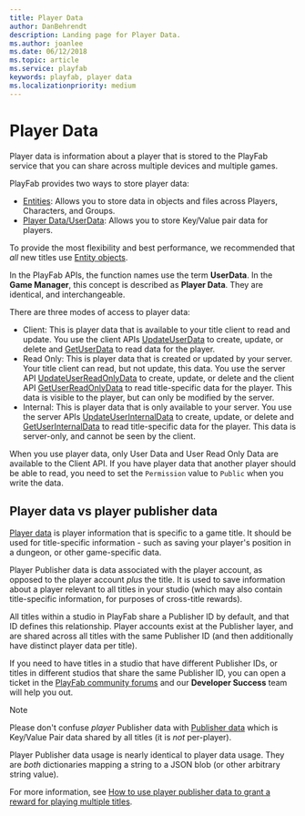 ```yaml
---
title: Player Data
author: DanBehrendt
description: Landing page for Player Data.
ms.author: joanlee
ms.date: 06/12/2018
ms.topic: article
ms.service: playfab
keywords: playfab, player data
ms.localizationpriority: medium
---
```


# Player Data

Player data is information about a player that is stored to the PlayFab service that you can share across multiple devices and multiple games.

PlayFab provides two ways to store player data:

- [Entities](../entities/index.md): Allows you to store data in objects and files across Players, Characters, and Groups.
- [Player Data/UserData](quickstart.md): Allows you to store Key/Value pair data for players.

To provide the most flexibility and best performance, we recommended that *all* new titles use [Entity objects](../entities/entity-objects.md).

In the PlayFab APIs, the function names use the term **UserData**. In the **Game Manager**, this concept is described as **Player Data**. They are identical, and interchangeable.

There are three modes of access to player data:

- Client: This is player data that is available to your title client to read and update. You use the client APIs [UpdateUserData](xref:titleid.playfabapi.com.client.playerdatamanagement.updateuserdata) to create, update, or delete and [GetUserData](xref:titleid.playfabapi.com.client.playerdatamanagement.getuserdata) to read data for the player.
- Read Only: This is player data that is created or updated by your server. Your title client can read, but not update, this data. You use the server API [UpdateUserReadOnlyData](xref:titleid.playfabapi.com.server.playerdatamanagement.updateuserreadonlydata) to create, update, or delete and the client API [GetUserReadOnlyData](xref:titleid.playfabapi.com.client.playerdatamanagement.getuserreadonlydata) to read title-specific data for the player. This data is visible to the player, but can only be modified by the server.
- Internal: This is player data that is only available to your server. You use the server APIs [UpdateUserInternalData](xref:titleid.playfabapi.com.server.playerdatamanagement.updateuserinternaldata) to create, update, or delete and [GetUserInternalData](xref:titleid.playfabapi.com.server.playerdatamanagement.getuserinternaldata) to read title-specific data for the player. This data is server-only, and cannot be seen by the client.

When you use player data, only User Data and User Read Only Data are available to the Client API. If you have player data that another player should be able to read, you need to set the `Permission` value  to `Public` when you write the data.

## Player data vs player publisher data

[Player data](quickstart.md) is player information that is specific to a game title. It should be used for title-specific information - such as saving your player's position in a dungeon, or other game-specific data.

Player Publisher data is data associated with the player account, as opposed to the player account *plus* the title. It is used to save information about a player relevant to all titles in your studio (which may also contain title-specific information, for purposes of cross-title rewards).

All titles within a studio in PlayFab share a Publisher ID by default, and that ID defines this relationship. Player accounts exist at the Publisher layer, and are shared across all titles with the same Publisher ID (and then additionally have distinct player data per title).

If you need to have titles in a studio that have different Publisher IDs, or titles in different studios that share the same Publisher ID, you can open a ticket in the [PlayFab community forums](https://community.playfab.com/) and our **Developer Success** team will help you out.

> [!NOTE]
> Please don't confuse *player* Publisher data with [Publisher data](../../data/titledata/using-publisher-data.md) which is Key/Value Pair data shared by all titles (it is *not* per-player).

Player Publisher data usage is nearly identical to player data usage. They are *both* dictionaries mapping a string to a JSON blob (or other arbitrary string value).

For more information, see [How to use player publisher data to grant a reward for playing multiple titles](using-player-publisher-data.md).